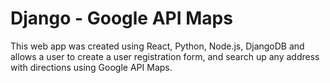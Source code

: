 # Django - Google API Maps
This web app was created using React, Python, Node.js, DjangoDB and allows a user to create a user registration form, and search up any address with directions using Google API Maps.
